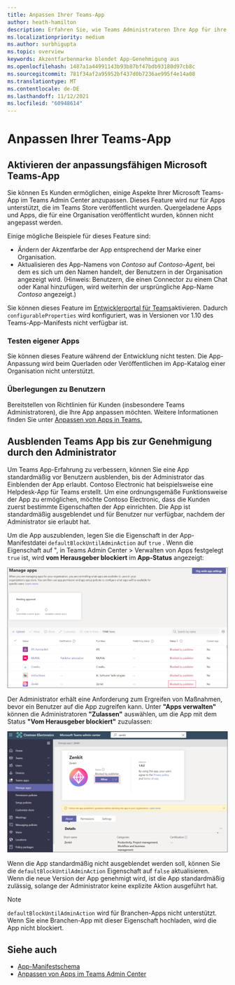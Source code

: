 ```yaml
---
title: Anpassen Ihrer Teams-App
author: heath-hamilton
description: Erfahren Sie, wie Teams Administratoren Ihre App für ihre Organisation anpassen können.
ms.localizationpriority: medium
ms.author: surbhigupta
ms.topic: overview
keywords: Akzentfarbenmarke blendet App-Genehmigung aus
ms.openlocfilehash: 1487a1a44991143b93b87bf47bdb93180d97cb8c
ms.sourcegitcommit: 781f34af2a95952bf437d0b7236ae995f4e14a08
ms.translationtype: MT
ms.contentlocale: de-DE
ms.lasthandoff: 11/12/2021
ms.locfileid: "60948614"
---
```

# <a name="customize-your-teams-app"></a>Anpassen Ihrer Teams-App

## <a name="enable-your-microsoft-teams-app-to-be-customized"></a>Aktivieren der anpassungsfähigen Microsoft Teams-App

Sie können Es Kunden ermöglichen, einige Aspekte Ihrer Microsoft Teams-App im Teams Admin Center anzupassen. Dieses Feature wird nur für Apps unterstützt, die im Teams Store veröffentlicht wurden. Quergeladene Apps und Apps, die für eine Organisation veröffentlicht wurden, können nicht angepasst werden.

Einige mögliche Beispiele für dieses Feature sind:

* Ändern der Akzentfarbe der App entsprechend der Marke einer Organisation.
* Aktualisieren des App-Namens von *Contoso* auf *Contoso-Agent*, bei dem es sich um den Namen handelt, der Benutzern in der Organisation angezeigt wird. (Hinweis: Benutzern, die einen Connector zu einem Chat oder Kanal hinzufügen, wird weiterhin der ursprüngliche App-Name *Contoso* angezeigt.)

Sie können dieses Feature im [Entwicklerportal für Teams](https://dev.teams.microsoft.com/home)aktivieren. Dadurch `configurableProperties` wird konfiguriert, was in Versionen vor 1.10 des Teams-App-Manifests nicht verfügbar ist.

### <a name="test-your-app"></a>Testen eigener Apps

Sie können dieses Feature während der Entwicklung nicht testen. Die App-Anpassung wird beim Querladen oder Veröffentlichen im App-Katalog einer Organisation nicht unterstützt.

### <a name="user-considerations"></a>Überlegungen zu Benutzern

Bereitstellen von Richtlinien für Kunden (insbesondere Teams Administratoren), die Ihre App anpassen möchten. Weitere Informationen finden Sie unter [Anpassen von Apps in Teams.](/MicrosoftTeams/customize-apps)

## <a name="hide-teams-app-until-admin-approves"></a>Ausblenden Teams App bis zur Genehmigung durch den Administrator

Um Teams App-Erfahrung zu verbessern, können Sie eine App standardmäßig vor Benutzern ausblenden, bis der Administrator das Einblenden der App erlaubt. Contoso Electronic hat beispielsweise eine Helpdesk-App für Teams erstellt. Um eine ordnungsgemäße Funktionsweise der App zu ermöglichen, möchte Contoso Electronic, dass die Kunden zuerst bestimmte Eigenschaften der App einrichten. Die App ist standardmäßig ausgeblendet und für Benutzer nur verfügbar, nachdem der Administrator sie erlaubt hat.

Um die App auszublenden, legen Sie die Eigenschaft in der App-Manifestdatei `defaultBlockUntilAdminAction` auf `true` . Wenn die Eigenschaft auf ", in Teams Admin Center > Verwalten von Apps festgelegt `true` ist, wird **vom Herausgeber blockiert** im **App-Status** angezeigt: 

![Verwalten von Apps, die vom Herausgeber blockiert werden](../../assets/images/apps-in-meetings/manageappsblockedapps.png)

Der Administrator erhält eine Anforderung zum Ergreifen von Maßnahmen, bevor ein Benutzer auf die App zugreifen kann. Unter **"Apps verwalten"** können die Administratoren **"Zulassen"** auswählen, um die App mit dem Status **"Vom Herausgeber blockiert"** zuzulassen:

![Verwalten von Apps](../../assets/images/apps-in-meetings/manageapp.png)

Wenn die App standardmäßig nicht ausgeblendet werden soll, können Sie die `defaultBlockUntilAdminAction` Eigenschaft auf `false` aktualisieren. Wenn die neue Version der App genehmigt wird, ist die App standardmäßig zulässig, solange der Administrator keine explizite Aktion ausgeführt hat.

> [!NOTE]
> `defaultBlockUntilAdminAction` wird für Branchen-Apps nicht unterstützt. Wenn Sie eine Branchen-App mit dieser Eigenschaft hochladen, wird die App nicht blockiert.

## <a name="see-also"></a>Siehe auch

* [App-Manifestschema](/microsoftteams/platform/resources/schema/manifest-schema)
* [Anpassen von Apps im Teams Admin Center](/MicrosoftTeams/customize-apps)

